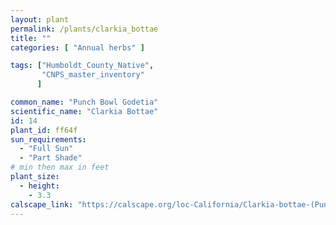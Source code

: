 ```yaml
---
layout: plant                                                              
permalink: /plants/clarkia_bottae
title: ""
categories: [ "Annual herbs" ]

tags: ["Humboldt_County_Native",
       "CNPS_master_inventory"
      ]

common_name: "Punch Bowl Godetia"
scientific_name: "Clarkia Bottae"
id: 14
plant_id: ff64f 
sun_requirements:
  - "Full Sun"
  - "Part Shade"
# min then max in feet
plant_size:
  - height: 
    - 3.3
calscape_link: "https://calscape.org/loc-California/Clarkia-bottae-(Punch-Bowl-Godetia)"
---
```



